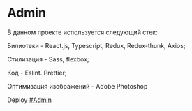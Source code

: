# Admin

В данном проекте используется следующий стек:

Билиотеки - React.js, Typescript, Redux, Redux-thunk, Axios;

Стилизация - Sass, flexbox;

Код - Eslint. Prettier;

Оптимизация изображений - Adobe Photoshop

Deploy [#Admin](https://fominnv.github.io/admin)
